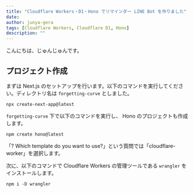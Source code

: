 ```yaml
---
title: "Cloudflare Workers・D1・Hono でリマインダー LINE Bot を作りました"
date: 
author: junya-gera
tags: [Cloudflare Workers, Cloudflare D1, Hono]
description: ""
---
```


こんにちは、じゅんじゅんです。

## プロジェクト作成

まずは Next.js のセットアップを行います。以下のコマンドを実行してください。ディレクトリ名は `forgetting-curve` としました。

`npx create-next-app@latest`

`forgetting-curve` 下で以下のコマンドを実行し、 Hono のプロジェクトも作成します。

`npm create hono@latest`

「? Which template do you want to use?」という質問では「cloudflare-worker」を選択します。

次に、以下のコマンドで Cloudflare Workers の管理ツールである `wrangler` をインストールします。

`npm i -D wrangler`


